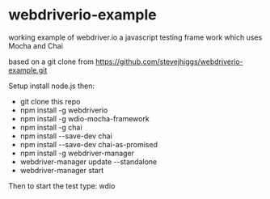 # webdriverio-example
working example of webdriver.io a javascript testing frame work which uses Mocha and Chai

based on a git clone from https://github.com/stevejhiggs/webdriverio-example.git

Setup
install node.js then:
* git clone this repo
* npm install -g webdriverio
* npm install -g wdio-mocha-framework
* npm install -g chai
* npm install --save-dev chai
* npm install --save-dev chai-as-promised
* npm install -g webdriver-manager
* webdriver-manager update --standalone
* webdriver-manager start


Then to start the test type:
wdio

